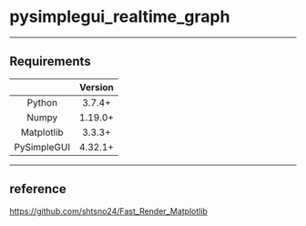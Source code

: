 # pysimplegui_realtime_graph

***

## Requirements

| | Version |  
|:---:|:---:|
|Python|3.7.4+|
|Numpy|1.19.0+|
|Matplotlib|3.3.3+|
|PySimpleGUI|4.32.1+|

***

## reference
https://github.com/shtsno24/Fast_Render_Matplotlib
